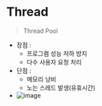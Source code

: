 # Thread
> Thread Pool
 - 장점 :
    - 프로그램 성능 저하 방지
     - 다수 사용자 요청 처리
 - 단점 :
    - 메모리 낭비
     -  노는 스레드 발생(유휴시간)
 - ![image](https://user-images.githubusercontent.com/28727696/198558650-98c606fb-3696-4729-8459-8cee5b713189.png)
